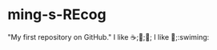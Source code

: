 ming-s-REcog
============

"My first repository on GitHub."
I like :coffee:;:pizza:;:tea:;
I like :football:;:swiming:
